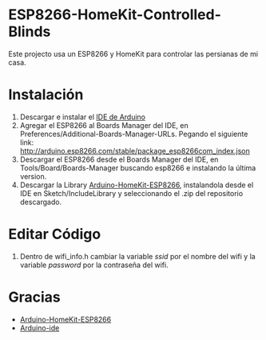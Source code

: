 # ESP8266-HomeKit-Controlled-Blinds

Este projecto usa un ESP8266 y HomeKit para controlar las persianas de mi casa.

# Instalación
1. Descargar e instalar el [IDE de Arduino](https://www.arduino.cc/en/software)
2. Agregar el ESP8266 al Boards Manager del IDE, en Preferences/Additional-Boards-Manager-URLs. Pegando el siguiente link: http://arduino.esp8266.com/stable/package_esp8266com_index.json
3. Descargar el ESP8266 desde el Boards Manager del IDE, en Tools/Board/Boards-Manager buscando esp8266 e instalando la última version.
4. Descargar la Library [Arduino-HomeKit-ESP8266](https://github.com/Mixiaoxiao/Arduino-HomeKit-ESP8266), instalandola desde el IDE en Sketch/IncludeLibrary y seleccionando el .zip del repositorio descargado.

# Editar Código
1. Dentro de wifi_info.h cambiar la variable *ssid* por el nombre del wifi y la variable *password* por la contraseña del wifi.

# Gracias
- [Arduino-HomeKit-ESP8266](https://github.com/Mixiaoxiao/Arduino-HomeKit-ESP8266)
- [Arduino-ide](https://github.com/arduino/arduino-ide)
